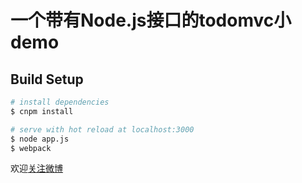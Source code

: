 # 一个带有Node.js接口的todomvc小demo

## Build Setup

``` bash
# install dependencies
$ cnpm install

# serve with hot reload at localhost:3000
$ node app.js
$ webpack
```
欢迎[关注微博](http://www.weibo.com/fanchunshuang)